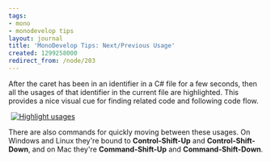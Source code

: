 ```yaml
---
tags:
- mono
- monodevelop tips
layout: journal
title: 'MonoDevelop Tips: Next/Previous Usage'
created: 1299258000
redirect_from: /node/203
---
```

After the caret has been in an identifier in a C# file for a few seconds, then all the usages of that identifier in the current file are highlighted. This provides a nice visual cue for finding related code and following code flow.<!--break-->

<a href="http://mjhutchinson.com/files/images/md-tips/highlight-usages.png" rel="lightbox[md_tips_highlight_usages]" title="Highlight usages"><img src="http://mjhutchinson.com/files/images/md-tips/highlight-usages.png" alt="Highlight usages" style="max-width:98%; display:block;margin-left:auto;margin-right:auto;" /></a>

There are also commands for quickly moving between these usages. On Windows and Linux they're bound to <strong>Control-Shift-Up</strong> and <strong>Control-Shift-Down</strong>, and on Mac they're <strong>Command-Shift-Up</strong> and <strong>Command-Shift-Down</strong>.
